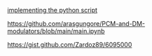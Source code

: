 [implementing the python script](https://github.com/shariethernet/Implementation-of-Line-encoding-schemes-in-python)

https://github.com/arasgungore/PCM-and-DM-modulators/blob/main/main.ipynb

https://gist.github.com/Zardoz89/6095000